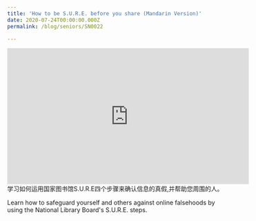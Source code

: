 ```yaml
---
title: 'How to be S.U.R.E. before you share (Mandarin Version)'
date: 2020-07-24T00:00:00.000Z
permalink: /blog/seniors/SN0022

---
```



<iframe width="560" height="315" src="https://www.youtube.com/embed/xJObX5dX_zA" frameborder="0" allow="accelerometer; autoplay; encrypted-media; gyroscope; picture-in-picture" allowfullscreen></iframe>
学习如何运用国家图书馆S.U.R.E四个步骤来确认信息的真假,并帮助您周围的人。

Learn how to safeguard yourself and others against online falsehoods by using the National Library Board's S.U.R.E. steps.

